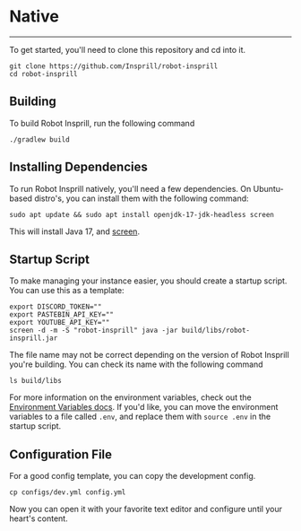 # Native

---

To get started, you'll need to clone this repository and cd into it.

```shell
git clone https://github.com/Insprill/robot-insprill
cd robot-insprill
```

## Building

To build Robot Insprill, run the following command

```shell
./gradlew build
```

## Installing Dependencies

To run Robot Insprill natively, you'll need a few dependencies.
On Ubuntu-based distro's, you can install them with the following command:

```shell
sudo apt update && sudo apt install openjdk-17-jdk-headless screen
```

This will install Java 17, and [screen](https://help.ubuntu.com/community/Screen).

## Startup Script

To make managing your instance easier, you should create a startup script.
You can use this as a template:

```shell
export DISCORD_TOKEN=""
export PASTEBIN_API_KEY=""
export YOUTUBE_API_KEY=""
screen -d -m -S "robot-insprill" java -jar build/libs/robot-insprill.jar
```

The file name may not be correct depending on the version of Robot Insprill you're building.
You can check its name with the following command

```shell
ls build/libs
```

For more information on the environment variables, check out the [Environment Variables docs](../configuration/env.md).
If you'd like, you can move the environment variables to a file called `.env`, and replace them with `source .env` in
the startup script.

## Configuration File

For a good config template, you can copy the development config.

```shell
cp configs/dev.yml config.yml
```

Now you can open it with your favorite text editor and configure until your heart's content.

